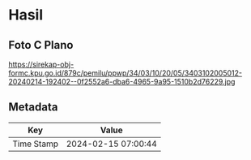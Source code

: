 # Hasil

## Foto C Plano

https://sirekap-obj-formc.kpu.go.id/879c/pemilu/ppwp/34/03/10/20/05/3403102005012-20240214-192402--0f2552a6-dba6-4965-9a95-1510b2d76229.jpg


## Metadata

| Key        | Value               |
| ---------- | ------------------- |
| Time Stamp | 2024-02-15 07:00:44 |



